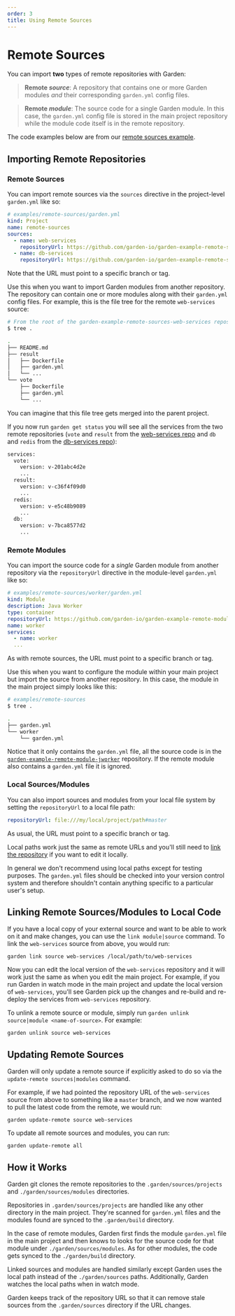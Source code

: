 ```yaml
---
order: 3
title: Using Remote Sources
---
```


# Remote Sources

You can import **two** types of remote repositories with Garden:

> **Remote _source_**: A repository that contains one or more Garden modules _and_ their corresponding `garden.yml` config files.

> **Remote _module_**: The source code for a single Garden module. In this case, the `garden.yml` config file is stored in the main project repository while the module code itself is in the remote repository.

The code examples below are from our [remote sources example](https://github.com/garden-io/garden/tree/0.12.39/examples/remote-sources).

## Importing Remote Repositories

### Remote Sources

You can import remote sources via the `sources` directive in the project-level `garden.yml` like so:

```yaml
# examples/remote-sources/garden.yml
kind: Project
name: remote-sources
sources:
  - name: web-services
    repositoryUrl: https://github.com/garden-io/garden-example-remote-sources-web-services.git#v0.1.0
  - name: db-services
    repositoryUrl: https://github.com/garden-io/garden-example-remote-sources-db-services.git#v0.1.0
```

Note that the URL must point to a specific branch or tag.

Use this when you want to import Garden modules from another repository. The repository can contain one or more modules along with their `garden.yml` config files. For example, this is the file tree for the remote `web-services` source:

```sh
# From the root of the garden-example-remote-sources-web-services repository
$ tree .

.
├── README.md
├── result
│   ├── Dockerfile
│   ├── garden.yml
│   └── ...
└── vote
    ├── Dockerfile
    ├── garden.yml
    └── ...
```

You can imagine that this file tree gets merged into the parent project.

If you now run `garden get status` you will see all the services from the two remote repositories (`vote` and `result` from the [web-services repo](https://github.com/garden-io/garden-example-remote-sources-web-services) and `db` and `redis` from the [db-services repo](https://github.com/garden-io/garden-example-remote-sources-db-services)):

```sh
services:
  vote:
    version: v-201abc4d2e
    ...
  result:
    version: v-c36f4f09d0
    ...
  redis:
    version: v-e5c48b9089
    ...
  db:
    version: v-7bca8577d2
    ...
```

### Remote Modules

You can import the source code for a _single_ Garden module from another repository via the `repositoryUrl` directive in the module-level `garden.yml` like so:

```yaml
# examples/remote-sources/worker/garden.yml
kind: Module
description: Java Worker
type: container
repositoryUrl: https://github.com/garden-io/garden-example-remote-module-jworker.git#v0.1.0
name: worker
services:
  - name: worker
  ...
```

As with remote sources, the URL must point to a specific branch or tag.

Use this when you want to configure the module within your main project but import the source from another repository. In this case, the module in the main project simply looks like this:

```sh
# examples/remote-sources
$ tree .

.
├── garden.yml
└── worker
    └── garden.yml
```

Notice that it only contains the `garden.yml` file, all the source code is in the [`garden-example-remote-module-jworker`](https://github.com/garden-io/garden-example-remote-module-jworker/) repository. If the remote module also contains a `garden.yml` file it is ignored.

### Local Sources/Modules

You can also import sources and modules from your local file system by setting the `repositoryUrl` to a local file path:

```yaml
repositoryUrl: file:///my/local/project/path#master
```

As usual, the URL must point to a specific branch or tag.

Local paths work just the same as remote URLs and you'll still need to [link the repository](#linking-remote-sourcesmodules-to-local-code) if you want to edit it locally.

In general we don't recommend using local paths except for testing purposes. The `garden.yml` files should be checked into your version control system and therefore shouldn't contain anything specific to a particular user's setup.

## Linking Remote Sources/Modules to Local Code

If you have a local copy of your external source and want to be able to work on it and make changes, you can use the `link module|source` command. To link the `web-services` source from above, you would run:

```console
garden link source web-services /local/path/to/web-services
```

Now you can edit the local version of the `web-services` repository and it will work just the same as when you edit the main project. For example, if you run Garden in watch mode in the main project and update the local version of `web-services`, you'll see Garden pick up the changes and re-build and re-deploy the services from `web-services` repository.

To unlink a remote source or module, simply run `garden unlink source|module <name-of-source>`. For example:

```console
garden unlink source web-services
```

## Updating Remote Sources

Garden will only update a remote source if explicitly asked to do so via the `update-remote sources|modules` command.

For example, if we had pointed the repository URL of the `web-services` source from above to something like a `master` branch, and we now wanted to pull the latest code from the remote, we would run:

```console
garden update-remote source web-services
```

To update all remote sources and modules, you can run:

```console
garden update-remote all
```

## How it Works

Garden git clones the remote repositories to the `.garden/sources/projects` and `./garden/sources/modules` directories.

Repositories in `.garden/sources/projects` are handled like any other directory in the main project. They're scanned for `garden.yml` files and the modules found are synced to the `.garden/build` directory.

In the case of remote modules, Garden first finds the module `garden.yml` file in the main project and then knows to looks for the source code for that module under `./garden/sources/modules`. As for other modules, the code gets synced to the `./garden/build` directory.

Linked sources and modules are handled similarly except Garden uses the local path instead of the `./garden/sources` paths. Additionally, Garden watches the local paths when in watch mode.

Garden keeps track of the repository URL so that it can remove stale sources from the `.garden/sources` directory if the URL changes.
